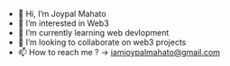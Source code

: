 - 👋 Hi, I’m Joypal Mahato 
- 👀 I’m interested in Web3
- 🌱 I’m currently learning web devlopment
- 💞️ I’m looking to collaborate on web3 projects
- 📫 How to reach me ? 
  -> iamjoypalmahato@gmail.com


<!---
iamjoypalmahato/iamjoypalmahato is a ✨ special ✨ repository because its `README.md` (this file) appears on your GitHub profile.
You can click the Preview link to take a look at your changes.
--->

